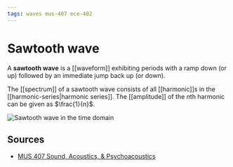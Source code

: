 ```yaml
---
tags: waves mus-407 ece-402
---
```


# Sawtooth wave

A **sawtooth wave** is a [[waveform]] exhibiting periods with a ramp down (or up) followed by an immediate jump back up (or down).

The [[spectrum]] of a sawtooth wave consists of all [[harmonic]]s in the [[harmonic-series|harmonic series]]. The [[amplitude]] of the $n$th harmonic can be given as $\frac{1}{n}$.

![Sawtooth wave in the time domain](../public/attachments/sawtooth-wave.png)

## Sources

- [MUS 407 Sound, Acoustics, & Psychoacoustics](https://prezi.com/view/ZcqvwosFJCFJQtQrbP75/)
